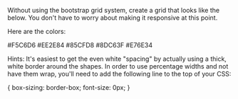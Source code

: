 Without using the bootstrap grid system, create a grid that looks like the below. You don't have to worry about making it responsive at this point.

Here are the colors:

#F5C6D6 #EE2E84 #85CFD8 #8DC63F #E76E34

Hints: It's easiest to get the even white "spacing" by actually using a thick, white border around the shapes. In order to use percentage widths and not have them wrap, you'll need to add the following line to the top of your CSS:

{ box-sizing: border-box; font-size: 0px; }